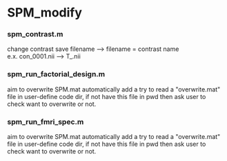 # SPM_modify
### spm_contrast.m
change contrast save filename --> filename = contrast name   
e.x. con_0001.nii --> T_<conName>.nii

### spm_run_factorial_design.m
aim to overwrite SPM.mat automatically
add a try to read a "overwrite.mat" file in user-define code dir, 
if not have this file in pwd then ask user to check want to overwrite or not.

### spm_run_fmri_spec.m
aim to overwrite SPM.mat automatically
add a try to read a "overwrite.mat" file in user-define code dir, 
if not have this file in pwd then ask user to check want to overwrite or not.
